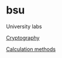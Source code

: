 # bsu
University labs

[Cryptography](https://github.com/dimafurs1337/bsu/tree/master/cryptography)

[Calculation methods](https://github.com/dimafurs1337/bsu/tree/master/calculation%20methods)
